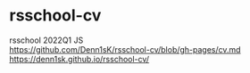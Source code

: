 # rsschool-cv
rsschool 2022Q1 JS \
https://github.com/Denn1sK/rsschool-cv/blob/gh-pages/cv.md \
https://denn1sk.github.io/rsschool-cv/
